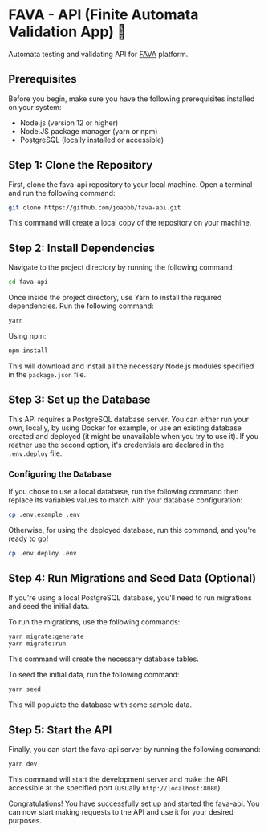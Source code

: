 # FAVA - API (Finite Automata Validation App) 🫘

Automata testing and validating API for [FAVA](https://fava.vercel.app/) platform.

## Prerequisites

Before you begin, make sure you have the following prerequisites installed on your system:

- Node.js (version 12 or higher)
- Node.JS package manager (yarn or npm)
- PostgreSQL (locally installed or accessible)

## Step 1: Clone the Repository

First, clone the fava-api repository to your local machine. Open a terminal and run the following command:

```bash
git clone https://github.com/joaobb/fava-api.git
```

This command will create a local copy of the repository on your machine.

## Step 2: Install Dependencies

Navigate to the project directory by running the following command:

```bash
cd fava-api
```

Once inside the project directory, use Yarn to install the required dependencies. Run the following command:

```bash
yarn
```

Using npm:

```bash
npm install
```

This will download and install all the necessary Node.js modules specified in the `package.json` file.

## Step 3: Set up the Database

This API requires a PostgreSQL database server. You can either run your own, locally, by using Docker for example, or use an existing database created and deployed (it might be unavailable when you try to use it). If you reather use the second option, it's credentials are declared in the `.env.deploy` file.

### Configuring the Database

If you chose to use a local database, run the following command then replace its variables values to match with your database configuration:
```bash
cp .env.example .env
```
Otherwise, for using the deployed database, run this command, and you're ready to go!
```bash
cp .env.deploy .env
```

## Step 4: Run Migrations and Seed Data (Optional)

If you're using a local PostgreSQL database, you'll need to run migrations and seed the initial data.

To run the migrations, use the following commands:

```bash
yarn migrate:generate
yarn migrate:run
```

This command will create the necessary database tables.

To seed the initial data, run the following command:

```bash
yarn seed
```

This will populate the database with some sample data.

## Step 5: Start the API

Finally, you can start the fava-api server by running the following command:

```bash
yarn dev
```

This command will start the development server and make the API accessible at the specified port (usually `http://localhost:8080`).

Congratulations! You have successfully set up and started the fava-api. You can now start making requests to the API and use it for your desired purposes.
